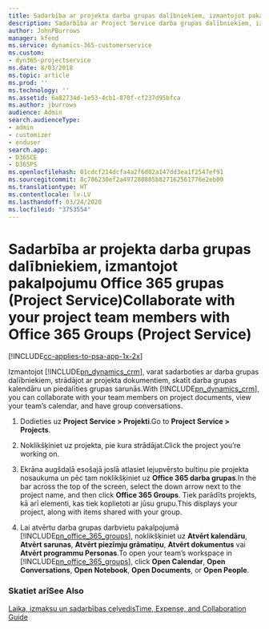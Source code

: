```yaml
---
title: Sadarbība ar projekta darba grupas dalībniekiem, izmantojot pakalpojumu Office 365 grupas
description: Sadarbība ar Project Service darba grupas dalībniekiem, izmantojot pakalpojumu Office 365 grupas
author: JohnPBurrows
manager: kfend
ms.service: dynamics-365-customerservice
ms.custom:
- dyn365-projectservice
ms.date: 8/03/2018
ms.topic: article
ms.prod: ''
ms.technology: ''
ms.assetid: 6a82734d-1e53-4cb1-870f-cf237d95bfca
ms.author: jburrows
audience: Admin
search.audienceType:
- admin
- customizer
- enduser
search.app:
- D365CE
- D365PS
ms.openlocfilehash: 01cdcf214dcfa4a2f6d02a147dd3ea1f2547ef91
ms.sourcegitcommit: 8c786230ef2a497280885b827162561776e2eb00
ms.translationtype: HT
ms.contentlocale: lv-LV
ms.lasthandoff: 03/24/2020
ms.locfileid: "3753554"
---
```

# <a name="collaborate-with-your-project-team-members-with-office-365-groups-project-service"></a><span data-ttu-id="7d399-103">Sadarbība ar projekta darba grupas dalībniekiem, izmantojot pakalpojumu Office 365 grupas (Project Service)</span><span class="sxs-lookup"><span data-stu-id="7d399-103">Collaborate with your project team members with Office 365 Groups (Project Service)</span></span>

[!INCLUDE[cc-applies-to-psa-app-1x-2x](../includes/cc-applies-to-psa-app-1x-2x.md)]

<span data-ttu-id="7d399-104">Izmantojot [!INCLUDE[pn_dynamics_crm](../includes/pn-dynamics-crm.md)], varat sadarboties ar darba grupas dalībniekiem, strādājot ar projekta dokumentiem, skatīt darba grupas kalendāru un piedalīties grupas sarunās.</span><span class="sxs-lookup"><span data-stu-id="7d399-104">With [!INCLUDE[pn_dynamics_crm](../includes/pn-dynamics-crm.md)], you can collaborate with your team members on project documents, view your team’s calendar, and have group conversations.</span></span>  
  
1. <span data-ttu-id="7d399-105">Dodieties uz **Project Service > Projekti**.</span><span class="sxs-lookup"><span data-stu-id="7d399-105">Go to **Project Service > Projects**.</span></span>  
  
2. <span data-ttu-id="7d399-106">Noklikšķiniet uz projekta, pie kura strādājat.</span><span class="sxs-lookup"><span data-stu-id="7d399-106">Click the project you’re working on.</span></span>  
  
3. <span data-ttu-id="7d399-107">Ekrāna augšdaļā esošajā joslā atlasiet lejupvērsto bultiņu pie projekta nosaukuma un pēc tam noklikšķiniet uz **Office 365 darba grupas**.</span><span class="sxs-lookup"><span data-stu-id="7d399-107">In the bar across the top of the screen, select the down arrow next to the project name, and then click **Office 365 Groups**.</span></span> <span data-ttu-id="7d399-108">Tiek parādīts projekts, kā arī elementi, kas tiek koplietoti ar jūsu grupu.</span><span class="sxs-lookup"><span data-stu-id="7d399-108">This displays your project, along with items shared with your group.</span></span>  
  
4. <span data-ttu-id="7d399-109">Lai atvērtu darba grupas darbvietu pakalpojumā [!INCLUDE[pn_office_365_groups](../includes/pn-office-365-groups.md)], noklikšķiniet uz **Atvērt kalendāru**, **Atvērt sarunas**, **Atvērt piezīmju grāmatiņu**, **Atvērt dokumentus** vai **Atvērt programmu Personas**.</span><span class="sxs-lookup"><span data-stu-id="7d399-109">To open your team’s workspace in [!INCLUDE[pn_office_365_groups](../includes/pn-office-365-groups.md)], click **Open Calendar**, **Open Conversations**, **Open Notebook**, **Open Documents**, or **Open People**.</span></span>  
  
### <a name="see-also"></a><span data-ttu-id="7d399-110">Skatiet arī</span><span class="sxs-lookup"><span data-stu-id="7d399-110">See Also</span></span>  
 [<span data-ttu-id="7d399-111">Laika, izmaksu un sadarbības ceļvedis</span><span class="sxs-lookup"><span data-stu-id="7d399-111">Time, Expense, and Collaboration Guide</span></span>](../project-service/time-expense-collaboration-guide.md)
